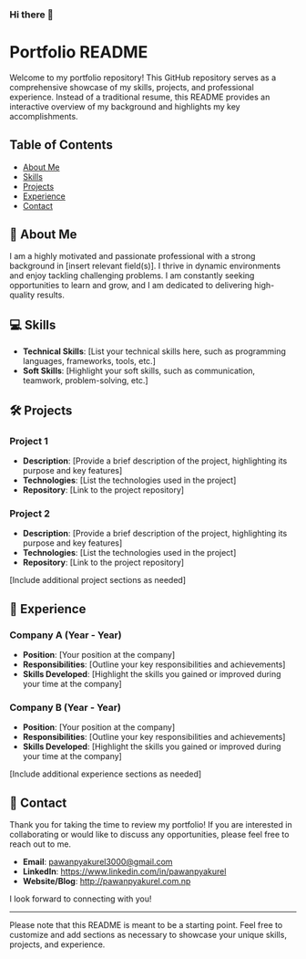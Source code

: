 ### Hi there 👋

<!--
**pawanpyakurel/pawanpyakurel** is a ✨ _special_ ✨ repository because its `README.md` (this file) appears on your GitHub profile.

Here are some ideas to get you started:

- 🔭 I’m currently working on ...
- 🌱 I’m currently learning ...
- 👯 I’m looking to collaborate on ...
- 🤔 I’m looking for help with ...
- 💬 Ask me about ...
- 📫 How to reach me: ...
- 😄 Pronouns: ...
- ⚡ Fun fact: ...
-->


# Portfolio README

Welcome to my portfolio repository! This GitHub repository serves as a comprehensive showcase of my skills, projects, and professional experience. Instead of a traditional resume, this README provides an interactive overview of my background and highlights my key accomplishments.

## Table of Contents
- [About Me](#about-me)
- [Skills](#skills)
- [Projects](#projects)
- [Experience](#experience)
- [Contact](#contact)

## :wave: About Me
I am a highly motivated and passionate professional with a strong background in [insert relevant field(s)]. I thrive in dynamic environments and enjoy tackling challenging problems. I am constantly seeking opportunities to learn and grow, and I am dedicated to delivering high-quality results.

## :computer: Skills
- **Technical Skills**: [List your technical skills here, such as programming languages, frameworks, tools, etc.]
- **Soft Skills**: [Highlight your soft skills, such as communication, teamwork, problem-solving, etc.]

## :hammer_and_wrench: Projects
### Project 1
- **Description**: [Provide a brief description of the project, highlighting its purpose and key features]
- **Technologies**: [List the technologies used in the project]
- **Repository**: [Link to the project repository]

### Project 2
- **Description**: [Provide a brief description of the project, highlighting its purpose and key features]
- **Technologies**: [List the technologies used in the project]
- **Repository**: [Link to the project repository]

[Include additional project sections as needed]

## :briefcase: Experience
### Company A (Year - Year)
- **Position**: [Your position at the company]
- **Responsibilities**: [Outline your key responsibilities and achievements]
- **Skills Developed**: [Highlight the skills you gained or improved during your time at the company]

### Company B (Year - Year)
- **Position**: [Your position at the company]
- **Responsibilities**: [Outline your key responsibilities and achievements]
- **Skills Developed**: [Highlight the skills you gained or improved during your time at the company]

[Include additional experience sections as needed]

## :email: Contact
Thank you for taking the time to review my portfolio! If you are interested in collaborating or would like to discuss any opportunities, please feel free to reach out to me.

- **Email**: pawanpyakurel3000@gmail.com
- **LinkedIn**: https://www.linkedin.com/in/pawanpyakurel
- **Website/Blog**: http://pawanpyakurel.com.np

I look forward to connecting with you!

---

Please note that this README is meant to be a starting point. Feel free to customize and add sections as necessary to showcase your unique skills, projects, and experience.
